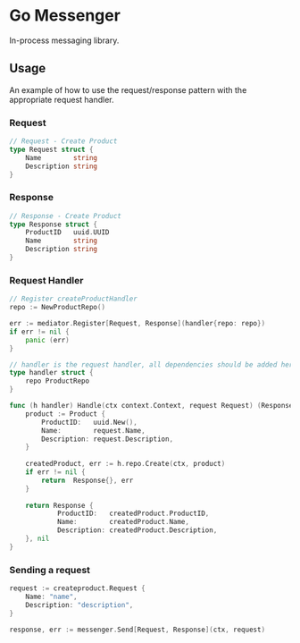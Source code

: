 # Go Messenger
In-process messaging library.

## Usage
An example of how to use the request/response pattern with the appropriate request handler.

### Request

```go
// Request - Create Product 
type Request struct {
	Name        string
	Description string
}
```

### Response

```go
// Response - Create Product
type Response struct {
	ProductID   uuid.UUID
	Name        string
	Description string
}
```

### Request Handler

```go
// Register createProductHandler
repo := NewProductRepo()

err := mediator.Register[Request, Response](handler{repo: repo})
if err != nil {
    panic (err)
}
```

```go
// handler is the request handler, all dependencies should be added here
type handler struct {
    repo ProductRepo
}

func (h handler) Handle(ctx context.Context, request Request) (Response, error) {
    product := Product {
        ProductID:   uuid.New(),
        Name:        request.Name,
        Description: request.Description,
    }
    
    createdProduct, err := h.repo.Create(ctx, product)
    if err != nil {
        return  Response{}, err
    }
    
    return Response {
            ProductID:   createdProduct.ProductID,
            Name:        createdProduct.Name,
            Description: createdProduct.Description,
    }, nil   
}
```

### Sending a request
```go
request := createproduct.Request {
	Name: "name",
	Description: "description",
}

response, err := messenger.Send[Request, Response](ctx, request)
```

